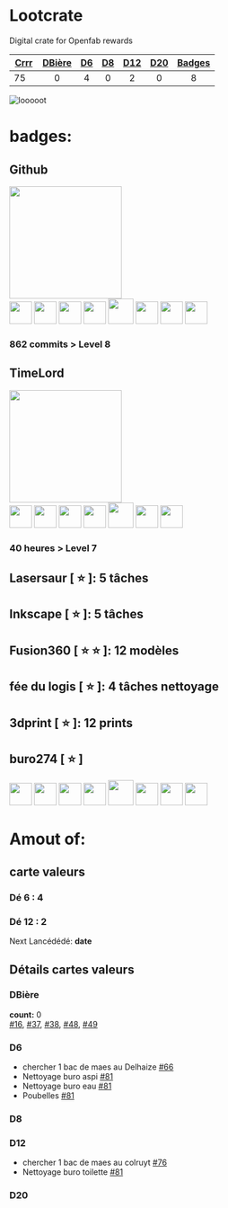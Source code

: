
# Lootcrate
Digital crate for Openfab rewards  

|[Crrr](#token)	|[DBière](#dbière)	|[D6](#d6)		| [D8](#d8) | [D12](#d12) | [D20](#d20) | [Badges](#badges)  |
|:---:|:---:	|:---:|:---:|:---:|:---:|:---:|
|75	<img src="https://user-images.githubusercontent.com/12049360/29018214-8c4c7e30-7b5a-11e7-8531-cab29019b18a.png" width="10"></img>	|0			|	4		|  0   |  2   |  0 | 8  |

![looooot](https://user-images.githubusercontent.com/12049360/28260660-653336a6-6adc-11e7-85ea-5d7926b4796b.jpg)

# badges:
## Github
<img src="https://user-images.githubusercontent.com/12049360/29082385-9d9fe38c-7c65-11e7-9aa7-dfede0df31fc.png" width="200"></img>    
<img src="https://user-images.githubusercontent.com/12049360/29083991-edb33a36-7c6a-11e7-849a-1ee533bd8fd7.png" width="40"></img> <img src="https://user-images.githubusercontent.com/12049360/29083991-edb33a36-7c6a-11e7-849a-1ee533bd8fd7.png" width="40"></img> <img src="https://user-images.githubusercontent.com/12049360/29083991-edb33a36-7c6a-11e7-849a-1ee533bd8fd7.png" width="40"></img> <img src="https://user-images.githubusercontent.com/12049360/29083991-edb33a36-7c6a-11e7-849a-1ee533bd8fd7.png" width="40"></img> <img src="https://user-images.githubusercontent.com/12049360/29084004-fb521f0e-7c6a-11e7-839f-64d7c482f278.gif" width="45"></img> <img src="https://user-images.githubusercontent.com/12049360/29083991-edb33a36-7c6a-11e7-849a-1ee533bd8fd7.png" width="40"></img> <img src="https://user-images.githubusercontent.com/12049360/29083991-edb33a36-7c6a-11e7-849a-1ee533bd8fd7.png" width="40"></img> <img src="https://user-images.githubusercontent.com/12049360/29083991-edb33a36-7c6a-11e7-849a-1ee533bd8fd7.png" width="40"></img> 

### 862 commits > Level 8    
## TimeLord
<img src="https://user-images.githubusercontent.com/12049360/29082390-9dc5c9c6-7c65-11e7-9982-a0cb464c0b73.png" width="200"></img>   
<img src="https://user-images.githubusercontent.com/12049360/29083397-e2586320-7c68-11e7-87fa-d2ee2889fbfd.jpg" width="40"></img> <img src="https://user-images.githubusercontent.com/12049360/29083397-e2586320-7c68-11e7-87fa-d2ee2889fbfd.jpg" width="40"></img> <img src="https://user-images.githubusercontent.com/12049360/29083397-e2586320-7c68-11e7-87fa-d2ee2889fbfd.jpg" width="40"></img> <img src="https://user-images.githubusercontent.com/12049360/29083397-e2586320-7c68-11e7-87fa-d2ee2889fbfd.jpg" width="40"></img> <img src="https://user-images.githubusercontent.com/12049360/29083490-35c05b76-7c69-11e7-91cc-3c123905533a.jpg" width="45"></img> <img src="https://user-images.githubusercontent.com/12049360/29083397-e2586320-7c68-11e7-87fa-d2ee2889fbfd.jpg" width="40"></img> <img src="https://user-images.githubusercontent.com/12049360/29083397-e2586320-7c68-11e7-87fa-d2ee2889fbfd.jpg" width="40"></img> 
### 40 heures > Level 7

## Lasersaur [ :star: ]: 5 tâches
## Inkscape [ :star: ]: 5 tâches
## Fusion360 [ :star: :star: ]: 12 modèles
## fée du logis [ :star: ]: 4 tâches nettoyage
## 3dprint [ :star: ]: 12 prints
## buro274 [ :star: ]
<img src="https://user-images.githubusercontent.com/12049360/29082963-73dfa99a-7c67-11e7-86ee-b46bc5cdb862.png" width="40"></img> <img src="https://user-images.githubusercontent.com/12049360/29082963-73dfa99a-7c67-11e7-86ee-b46bc5cdb862.png" width="40"></img> <img src="https://user-images.githubusercontent.com/12049360/29082963-73dfa99a-7c67-11e7-86ee-b46bc5cdb862.png" width="40"></img> <img src="https://user-images.githubusercontent.com/12049360/29082963-73dfa99a-7c67-11e7-86ee-b46bc5cdb862.png" width="40"></img> <img src="https://user-images.githubusercontent.com/12049360/29083011-97eee36e-7c67-11e7-848c-229e16ebc77a.png" width="45"></img> <img src="https://user-images.githubusercontent.com/12049360/29082963-73dfa99a-7c67-11e7-86ee-b46bc5cdb862.png" width="40"></img> <img src="https://user-images.githubusercontent.com/12049360/29082963-73dfa99a-7c67-11e7-86ee-b46bc5cdb862.png" width="40"></img> <img src="https://user-images.githubusercontent.com/12049360/29082963-73dfa99a-7c67-11e7-86ee-b46bc5cdb862.png" width="40"></img>

# Amout of:
 
## carte valeurs
### Dé 6 : 4
### Dé 12 : 2

Next Lancédédé: **date**


## Détails cartes valeurs
### DBière
**count:** 0  
[#16](https://github.com/openfab-lab/openfab/issues/16), [#37](https://github.com/openfab-lab/openfab/issues/37), [#38](https://github.com/openfab-lab/openfab/issues/38), [#48](https://github.com/openfab-lab/openfab/issues/48), [#49](https://github.com/openfab-lab/openfab/issues/49)
### D6
- chercher 1 bac de maes au Delhaize [#66](https://github.com/openfab-lab/openfab/issues/66)
- Nettoyage buro aspi [#81](https://github.com/openfab-lab/openfab/issues/81)
- Nettoyage buro eau [#81](https://github.com/openfab-lab/openfab/issues/81)
- Poubelles [#81](https://github.com/openfab-lab/openfab/issues/81) 
### D8
### D12
- chercher 1 bac de maes au colruyt [#76](https://github.com/openfab-lab/openfab/issues/76)
- Nettoyage buro toilette [#81](https://github.com/openfab-lab/openfab/issues/81)
### D20
